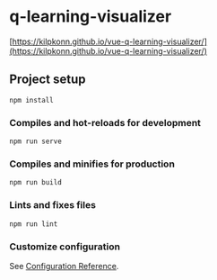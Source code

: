 # q-learning-visualizer

[https://kilpkonn.github.io/vue-q-learning-visualizer/](https://kilpkonn.github.io/vue-q-learning-visualizer/)

## Project setup
```
npm install
```

### Compiles and hot-reloads for development
```
npm run serve
```

### Compiles and minifies for production
```
npm run build
```

### Lints and fixes files
```
npm run lint
```

### Customize configuration
See [Configuration Reference](https://cli.vuejs.org/config/).
